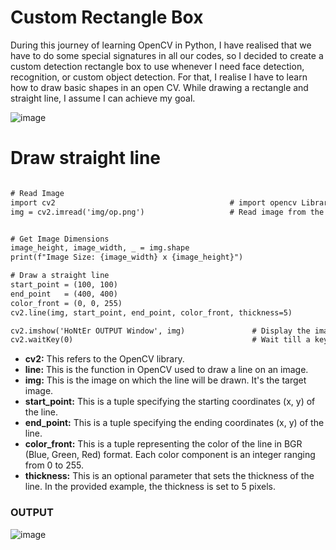 # Custom Rectangle Box

During this journey of learning OpenCV in Python, I have realised that we have to do some special signatures in all our codes, so I decided to create a custom detection rectangle box to use whenever I need face detection, recognition, or custom object detection. For that, I realise I have to learn how to draw basic shapes in an open CV. While drawing a rectangle and straight line, I assume I can achieve my goal.

![image](https://github.com/HoNtErBoT/01_python/assets/109785046/6deb08ad-0a89-4246-83c4-d1d3ef27339c)

# Draw straight line 

```diff

# Read Image
import cv2                                       # import opencv Library
img = cv2.imread('img/op.png')                   # Read image from the folder


# Get Image Dimensions
image_height, image_width, _ = img.shape
print(f"Image Size: {image_width} x {image_height}")

# Draw a straight line
start_point = (100, 100)
end_point   = (400, 400)
color_front = (0, 0, 255)
cv2.line(img, start_point, end_point, color_front, thickness=5)

cv2.imshow('HoNtEr OUTPUT Window', img)               # Display the image
cv2.waitKey(0)                                        # Wait till a key press

```

- **cv2:** This refers to the OpenCV library.
- **line:** This is the function in OpenCV used to draw a line on an image.
- **img:** This is the image on which the line will be drawn. It's the target image.
- **start_point:** This is a tuple specifying the starting coordinates (x, y) of the line.
- **end_point:** This is a tuple specifying the ending coordinates (x, y) of the line.
- **color_front:** This is a tuple representing the color of the line in BGR (Blue, Green, Red) format. Each color component is an integer ranging from 0 to 255.
- **thickness:** This is an optional parameter that sets the thickness of the line. In the provided example, the thickness is set to 5 pixels.
### OUTPUT 

![image](https://github.com/HoNtErBoT/01_python/assets/109785046/954e5ddd-3687-48a5-a51e-ac91e73df92a)

